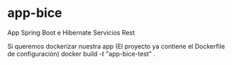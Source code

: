 # app-bice
App Spring Boot e Hibernate Servicios Rest

Si queremos dockerizar nuestra app (El proyecto ya contiene el Dockerfile de configuración)
docker build -t "app-bice-test" .
